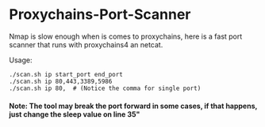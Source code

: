 # Proxychains-Port-Scanner
Nmap is slow enough when is comes to proxychains, here is a fast port scanner that runs with proxychains4 an netcat.

Usage:
```shell
./scan.sh ip start_port end_port
./scan.sh ip 80,443,3389,5986
./scan.sh ip 80,  # (Notice the comma for single port)
```

#### Note: The tool may break the port forward in some cases, if that happens, just change the sleep value on line 35"
